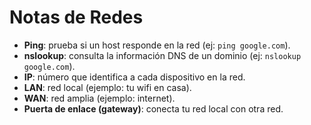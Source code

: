 # Notas de Redes

- **Ping**: prueba si un host responde en la red (ej: `ping google.com`).
- **nslookup**: consulta la información DNS de un dominio (ej: `nslookup google.com`).
- **IP**: número que identifica a cada dispositivo en la red.
- **LAN**: red local (ejemplo: tu wifi en casa).
- **WAN**: red amplia (ejemplo: internet).
- **Puerta de enlace (gateway)**: conecta tu red local con otra red.
